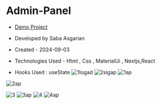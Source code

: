 # Admin-Panel

- [Demo Project](https://admin-panel-azure-ten.vercel.app/)

- Developed by Saba Asgarian

- Created - 2024-09-03

- Technologies Used - Html , Css , MaterialUi , Nextjs,React

- Hooks Used : useState 
![1logad](https://github.com/user-attachments/assets/2557fbb2-b292-4569-b44e-d539be0394de)
![2sigap](https://github.com/user-attachments/assets/a3ab3424-eac9-4859-8ce9-3a0a96ad9442)
![1ap](https://github.com/user-attachments/assets/04125ef8-f0c3-476a-bfb5-3b52bc0c10f4)

![2ap](https://github.com/user-attachments/assets/2f4f8442-f6e0-448c-81c3-d58b3f2a07d4)

![3](https://github.com/user-attachments/assets/4a1cab36-cc4b-4aa6-a8e7-d515b73aca98)
![3ap](https://github.com/user-attachments/assets/9e8570f2-69bb-4ac8-8caa-841101e47450)
![4](https://github.com/user-attachments/assets/413c00a6-5cfa-42fe-8215-1b7b60de0754)
![4ap](https://github.com/user-attachments/assets/241ac33b-d9f6-41cd-8019-cf502fa05d97)
